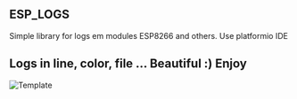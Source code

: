 ## ESP_LOGS
  Simple library for logs em modules ESP8266 and others. Use platformio IDE

## Logs in line, color, file ... Beautiful :) Enjoy
![Template](https://github.com/felipengeletrica/ESP_LOGS/blob/master/Logs.png)
